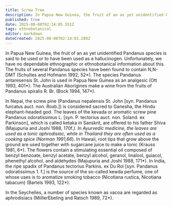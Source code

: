 ```yaml
---
title: Screw Tree
description: In Papua New Guinea, the fruit of an as yet unidentified Pandanus species is said to be used or to have been used as a hallucinogen.
published: true
date: 2025-08-08T02:14:05.551Z
tags: ethnobotanical
editor: markdown
dateCreated: 2025-08-08T02:14:03.289Z
---
```


In Papua New Guinea, the fruit of an as yet unidentified Pandanus species is said to be used or to have been used as a hallucinogen. Unfortunately, we have no dependable ethnographic or ethnobotanical information about this. The fruits of several Pandanus species have been found to contain N,N-DMT (Schultes and Hofmann 1992, 52*). The species Pandanus antaresensis St. John is used in Papua New Guinea as an analgesic (Ott 1993, 401*). The Australian Aborigines make a wine from the fruits of Pandanus spiralis R. Br. (Bock 1994, 147*).

In Nepal, the screw pine (Pandanus nepalensis St. John [syn. Pandanus furcatus auct. non. Roxb.]) is considered sacred to Ganesha, the Hindu elephant-headed god. The leaves of the kevada or aromatic screw pine Pandanus odoratissimus L. [syn. P. tectorius auct. non. Soland. ex Parkinson], which is called ketaka in Sanskrit, are offered to his father Shiva (Majupuria and Joshi 1988, 170f.*). In Ayurvedic medicine, the leaves are used as a tonic aphrodisiac, while in Thailand they are often used as a cooking spice (Norman 1991,66*). In Hawaii, root tips that grow above the ground are used together with sugarcane juice to make a tonic (Krauss 1981, 6*). The flowers contain a stimulating essential oil composed of benzyl benzoate, benzyl acetate, benzyl alcohol, geranol, linalool, guiacol, phenethyl alcohol, and aldehydes (Majupuria and Joshi 1988, 171*). In India, the ripe spadix of Pandanus tectorius Parkins. ex Du Roi [syn. Pandanus odoratissimus 1. f.] is the source of the so-called kewda perfume, one of whose uses is to aromatize smoking tobacco (Nicotiana rustica, Nicotiana tabacum) (Bartels 1993, 122*).

In the Seychelles, a number of species known as vacoa are regarded as aphrodisiacs (MiillerEbeling and Ratsch 1989, 72*).